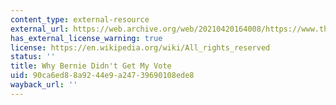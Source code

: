 ```yaml
---
content_type: external-resource
external_url: https://web.archive.org/web/20210420164008/https://www.thenation.com/article/archive/why-bernie-didnt-get-my-vote/
has_external_license_warning: true
license: https://en.wikipedia.org/wiki/All_rights_reserved
status: ''
title: Why Bernie Didn't Get My Vote
uid: 90ca6ed8-8a92-44e9-a247-39690108ede8
wayback_url: ''
---
```

